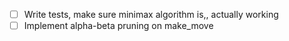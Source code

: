 - [ ] Write tests, make sure minimax algorithm is,, actually working
- [ ] Implement alpha-beta pruning on make_move